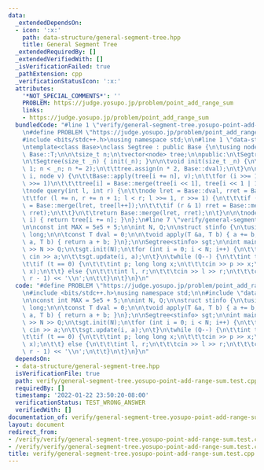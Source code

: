 ```yaml
---
data:
  _extendedDependsOn:
  - icon: ':x:'
    path: data-structure/general-segment-tree.hpp
    title: General Segment Tree
  _extendedRequiredBy: []
  _extendedVerifiedWith: []
  _isVerificationFailed: true
  _pathExtension: cpp
  _verificationStatusIcon: ':x:'
  attributes:
    '*NOT_SPECIAL_COMMENTS*': ''
    PROBLEM: https://judge.yosupo.jp/problem/point_add_range_sum
    links:
    - https://judge.yosupo.jp/problem/point_add_range_sum
  bundledCode: "#line 1 \"verify/general-segment-tree.yosupo-point-add-range-sum.test.cpp\"\
    \n#define PROBLEM \"https://judge.yosupo.jp/problem/point_add_range_sum\"\n\n\
    #include <bits/stdc++.h>\nusing namespace std;\n\n#line 1 \"data-structure/general-segment-tree.hpp\"\
    \ntemplate<class Base>\nclass Segtree : public Base {\n\tusing node = typename\
    \ Base::T;\n\n\tsize_t n;\n\tvector<node> tree;\n\npublic:\n\tSegtree() = default;\n\
    \n\tSegtree(size_t _n) { init(_n); }\n\n\tvoid init(size_t _n) {\n\t\tfor (n =\
    \ 1; n < _n; n *= 2);\n\t\ttree.assign(n * 2, Base::dval);\n\t}\n\n\tvoid update(int\
    \ i, node v) {\n\t\tBase::apply(tree[i += n], v);\n\t\tfor (i >>= 1; i > 1; i\
    \ >>= 1)\n\t\t\ttree[i] = Base::merge(tree[i << 1], tree[i << 1 | 1]);\n\t}\n\n\
    \tnode query(int l, int r) {\n\t\tnode lret = Base::dval, rret = Base::dval;\n\
    \t\tfor (l += n, r += n + 1; l < r; l >>= 1, r >>= 1) {\n\t\t\tif (l & 1) lret\
    \ = Base::merge(lret, tree[l++]);\n\t\t\tif (r & 1) rret = Base::merge(tree[--r],\
    \ rret);\n\t\t}\n\t\treturn Base::merge(lret, rret);\n\t}\n\n\tnode operator[](int\
    \ i) { return tree[i += n]; }\n};\n#line 7 \"verify/general-segment-tree.yosupo-point-add-range-sum.test.cpp\"\
    \n\nconst int MAX = 5e5 + 5;\n\nint N, Q;\n\nstruct stinfo {\n\tusing T = long\
    \ long;\n\n\tconst T dval = 0;\n\n\tvoid apply(T &a, T b) { a += b; }\n\n\tT merge(T\
    \ a, T b) { return a + b; }\n};\n\nSegtree<stinfo> sgt;\n\nint main() {\n\tcin\
    \ >> N >> Q;\n\tsgt.init(N);\n\tfor (int i = 0; i < N; i++) {\n\t\tlong long a;\
    \ cin >> a;\n\t\tsgt.update(i, a);\n\t}\n\twhile (Q--) {\n\t\tint t; cin >> t;\n\
    \t\tif (t == 0) {\n\t\t\tint p; long long x;\n\t\t\tcin >> p >> x;\n\t\t\tsgt.update(p,\
    \ x);\n\t\t} else {\n\t\t\tint l, r;\n\t\t\tcin >> l >> r;\n\t\t\tcout << sgt.query(l,\
    \ r - 1) << '\\n';\n\t\t}\n\t}\n}\n"
  code: "#define PROBLEM \"https://judge.yosupo.jp/problem/point_add_range_sum\"\n\
    \n#include <bits/stdc++.h>\nusing namespace std;\n\n#include \"data-structure/general-segment-tree.hpp\"\
    \n\nconst int MAX = 5e5 + 5;\n\nint N, Q;\n\nstruct stinfo {\n\tusing T = long\
    \ long;\n\n\tconst T dval = 0;\n\n\tvoid apply(T &a, T b) { a += b; }\n\n\tT merge(T\
    \ a, T b) { return a + b; }\n};\n\nSegtree<stinfo> sgt;\n\nint main() {\n\tcin\
    \ >> N >> Q;\n\tsgt.init(N);\n\tfor (int i = 0; i < N; i++) {\n\t\tlong long a;\
    \ cin >> a;\n\t\tsgt.update(i, a);\n\t}\n\twhile (Q--) {\n\t\tint t; cin >> t;\n\
    \t\tif (t == 0) {\n\t\t\tint p; long long x;\n\t\t\tcin >> p >> x;\n\t\t\tsgt.update(p,\
    \ x);\n\t\t} else {\n\t\t\tint l, r;\n\t\t\tcin >> l >> r;\n\t\t\tcout << sgt.query(l,\
    \ r - 1) << '\\n';\n\t\t}\n\t}\n}\n"
  dependsOn:
  - data-structure/general-segment-tree.hpp
  isVerificationFile: true
  path: verify/general-segment-tree.yosupo-point-add-range-sum.test.cpp
  requiredBy: []
  timestamp: '2022-01-22 23:50:20-08:00'
  verificationStatus: TEST_WRONG_ANSWER
  verifiedWith: []
documentation_of: verify/general-segment-tree.yosupo-point-add-range-sum.test.cpp
layout: document
redirect_from:
- /verify/verify/general-segment-tree.yosupo-point-add-range-sum.test.cpp
- /verify/verify/general-segment-tree.yosupo-point-add-range-sum.test.cpp.html
title: verify/general-segment-tree.yosupo-point-add-range-sum.test.cpp
---
```

